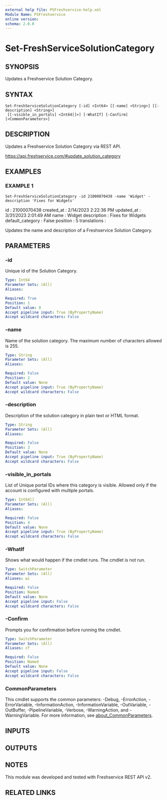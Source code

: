 ```yaml
---
external help file: PSFreshservice-help.xml
Module Name: PSFreshservice
online version:
schema: 2.0.0
---
```


# Set-FreshServiceSolutionCategory

## SYNOPSIS
Updates a Freshservice Solution Category.

## SYNTAX

```
Set-FreshServiceSolutionCategory [-id] <Int64> [[-name] <String>] [[-description] <String>]
 [[-visible_in_portals] <Int64[]>] [-WhatIf] [-Confirm] [<CommonParameters>]
```

## DESCRIPTION
Updates a Freshservice Solution Category via REST API.

https://api.freshservice.com/#update_solution_category

## EXAMPLES

### EXAMPLE 1
```
Set-FreshServiceSolutionCategory -id 21000070438 -name 'Widget' -description 'Fixes for Widgets'
```

id               : 21000070438
created_at       : 2/14/2023 2:22:36 PM
updated_at       : 3/31/2023 2:01:49 AM
name             : Widget
description      : Fixes for Widgets
default_category : False
position         : 5
translations     :

Updates the name and description of a Freshservice Solution Category.

## PARAMETERS

### -id
Unique id of the Solution Category.

```yaml
Type: Int64
Parameter Sets: (All)
Aliases:

Required: True
Position: 1
Default value: 0
Accept pipeline input: True (ByPropertyName)
Accept wildcard characters: False
```

### -name
Name of the solution category.
The maximum number of characters allowed is 255.

```yaml
Type: String
Parameter Sets: (All)
Aliases:

Required: False
Position: 2
Default value: None
Accept pipeline input: True (ByPropertyName)
Accept wildcard characters: False
```

### -description
Description of the solution category in plain text or HTML format.

```yaml
Type: String
Parameter Sets: (All)
Aliases:

Required: False
Position: 3
Default value: None
Accept pipeline input: True (ByPropertyName)
Accept wildcard characters: False
```

### -visible_in_portals
List of Unique portal IDs where this category is visible.
Allowed only if the account is configured with multiple portals.

```yaml
Type: Int64[]
Parameter Sets: (All)
Aliases:

Required: False
Position: 4
Default value: None
Accept pipeline input: True (ByPropertyName)
Accept wildcard characters: False
```

### -WhatIf
Shows what would happen if the cmdlet runs.
The cmdlet is not run.

```yaml
Type: SwitchParameter
Parameter Sets: (All)
Aliases: wi

Required: False
Position: Named
Default value: None
Accept pipeline input: False
Accept wildcard characters: False
```

### -Confirm
Prompts you for confirmation before running the cmdlet.

```yaml
Type: SwitchParameter
Parameter Sets: (All)
Aliases: cf

Required: False
Position: Named
Default value: None
Accept pipeline input: False
Accept wildcard characters: False
```

### CommonParameters
This cmdlet supports the common parameters: -Debug, -ErrorAction, -ErrorVariable, -InformationAction, -InformationVariable, -OutVariable, -OutBuffer, -PipelineVariable, -Verbose, -WarningAction, and -WarningVariable. For more information, see [about_CommonParameters](http://go.microsoft.com/fwlink/?LinkID=113216).

## INPUTS

## OUTPUTS

## NOTES
This module was developed and tested with Freshservice REST API v2.

## RELATED LINKS
